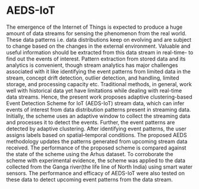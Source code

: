 # AEDS-IoT
The emergence of the Internet of Things is expected to produce a huge amount of data streams for sensing the phenomenon from the real world. These data patterns i.e. data distributions keep on evolving and are subject to change based on the changes in the external environment. Valuable and useful information should be extracted from this data stream in real-time- to find out the events of interest. Pattern extraction from stored data and its analytics is convenient, though stream analytics has major challenges associated with it like identifying the event patterns from limited data in the stream, concept drift detection, outlier detection, and handling, limited storage, and processing capacity etc. Traditional methods, in general, work well with historical data yet have limitations while dealing with real-time data streams. Hence, the present work proposes adaptive clustering-based Event Detection Scheme for IoT (AEDS-IoT) stream data, which can infer events of interest from data distribution patterns present in streaming data. Initially, the scheme uses an adaptive window to collect the streaming data and processes it to detect the events. Further, the event patterns are detected by adaptive clustering. After identifying event patterns, the user assigns labels based on spatial–temporal conditions. The proposed AEDS methodology updates the patterns generated from upcoming stream data received. The performance of the proposed scheme is compared against the state of the scheme using the Arhus dataset. To corroborate the scheme with experimental evidence, the scheme was applied to the data collected from the Ganga river(the life line of North India) using smart water sensors. The performance and efficacy of AEDS-IoT were also tested on these data to detect upcoming event patterns from the data stream.
